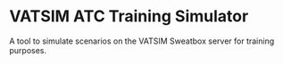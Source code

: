 # VATSIM ATC Training Simulator

A tool to simulate scenarios on the VATSIM Sweatbox server for training purposes.